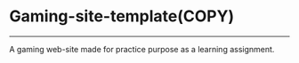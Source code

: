 # Gaming-site-template(COPY)
---
A gaming web-site made for practice purpose as a learning assignment.
